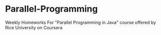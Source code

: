 # Parallel-Programming
Weekly Homeworks For "Parallel Programming in Java" course offered by Rice University on Coursera

